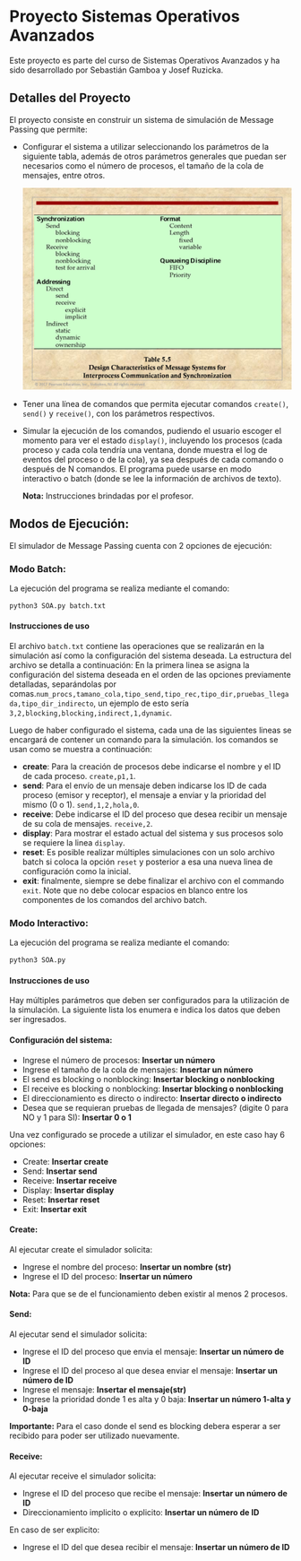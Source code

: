 # Proyecto Sistemas Operativos Avanzados

Este proyecto es parte del curso de Sistemas Operativos Avanzados y ha sido desarrollado por Sebastián Gamboa y Josef Ruzicka.

## Detalles del Proyecto

El proyecto consiste en construir un sistema de simulación de Message Passing que permite:

- Configurar el sistema a utilizar seleccionando los parámetros de la siguiente tabla, además de otros parámetros generales que puedan ser necesarios como el número de procesos, el tamaño de la cola de mensajes, entre otros.

  ![Diseño de características de sistemas de mensajes](DesignCharacteristicsofMessageSystems.jpg)

- Tener una línea de comandos que permita ejecutar comandos `create()`, `send()` y `receive()`, con los parámetros respectivos.

- Simular la ejecución de los comandos, pudiendo el usuario escoger el momento para ver el estado `display()`, incluyendo los procesos (cada proceso y cada cola tendría una ventana, donde muestra el log de eventos del proceso o de la cola), ya sea después de cada comando o después de N comandos. El programa puede usarse en modo interactivo o batch (donde se lee la información de archivos de texto).

  **Nota:** Instrucciones brindadas por el profesor.


## Modos de Ejecución: 

El simulador de Message Passing cuenta con 2 opciones de ejecución:

### Modo Batch:
La ejecución del programa se realiza mediante el comando: 
```bash 
python3 SOA.py batch.txt
```

#### Instrucciones de uso
El archivo `batch.txt` contiene las operaciones que se realizarán en la simulación así como la configuración del sistema deseada. La estructura del archivo se detalla a continuación:
En la primera linea se asigna la configuración del sistema deseada en el orden de las opciones previamente detalladas, separándolas por comas.`num_procs,tamano_cola,tipo_send,tipo_rec,tipo_dir,pruebas_llegada,tipo_dir_indirecto`, un ejemplo de esto sería `3,2,blocking,blocking,indirect,1,dynamic`.

Luego de haber configurado el sistema, cada una de las siguientes lineas se encargará de contener un comando para la simulación. los comandos se usan como se muestra a continuación:
- **create**: Para la creación de procesos debe indicarse el nombre y el ID de cada proceso.  `create,p1,1`.
- **send**: Para el envío de un mensaje deben indicarse los ID de cada proceso (emisor y receptor), el mensaje a enviar y la prioridad del mismo (0 o 1).  `send,1,2,hola,0`.
- **receive**: Debe indicarse el ID del proceso que desea recibir un mensaje de su cola de mensajes. `receive,2`.
- **display**: Para mostrar el estado actual del sistema y sus procesos solo se requiere la linea `display`.
- **reset**: Es posible realizar múltiples simulaciones con un solo archivo batch si coloca la opción `reset` y posterior a esa una nueva linea de configuración como la inicial.
- **exit**: finalmente, siempre se debe finalizar el archivo con el commando `exit`.
Note que no debe colocar espacios en blanco entre los componentes de los comandos del archivo batch.

### Modo Interactivo:

La ejecución del programa se realiza mediante el comando:

```bash
python3 SOA.py
```
#### Instrucciones de uso

Hay múltiples parámetros que deben ser configurados para la utilización de la simulación. La siguiente lista los enumera e indica los datos que deben ser ingresados.
#### Configuración del sistema:
- Ingrese el número de procesos: **Insertar un número**
- Ingrese el tamaño de la cola de mensajes: **Insertar un número**
- El send es blocking o nonblocking: **Insertar blocking o nonblocking**
- El receive es blocking o nonblocking: **Insertar blocking o nonblocking**
- El direccionamiento es directo o indirecto: **Insertar directo o indirecto**
- Desea que se requieran pruebas de llegada de mensajes? (digite 0 para NO y 1 para SI): **Insertar 0 o 1**

Una vez configurado se procede a utilizar el simulador, en este caso hay 6 opciones:
- Create: **Insertar create**
- Send: **Insertar send**
- Receive: **Insertar receive**
- Display: **Insertar display**
- Reset: **Insertar reset**
- Exit: **Insertar exit**

#### Create:
Al ejecutar create el simulador solicita:
- Ingrese el nombre del proceso: **Insertar un nombre (str)**
- Ingrese el ID del proceso: **Insertar un número**

**Nota:** Para que se de el funcionamiento deben existir al menos 2 procesos.

#### Send: 
Al ejecutar send el simulador solicita:
- Ingrese el ID del proceso que envia el mensaje: **Insertar un número de ID**
- Ingrese el ID del proceso al que desea enviar el mensaje: **Insertar un número de ID**
- Ingrese el mensaje: **Insertar el mensaje(str)**
- Ingrese la prioridad donde 1 es alta y 0 baja: **Insertar un número 1-alta y 0-baja**

**Importante:** Para el caso donde el send es blocking debera esperar a ser recibido para poder ser utilizado nuevamente.

#### Receive:
Al ejecutar receive el simulador solicita:

- Ingrese el ID del proceso que recibe el mensaje: **Insertar un número de ID**
- Direccionamiento implicito o explicito: **Insertar un número de ID**

En caso de ser explicito:
- Ingrese el ID del que desea recibir el mensaje: **Insertar un número de ID**



